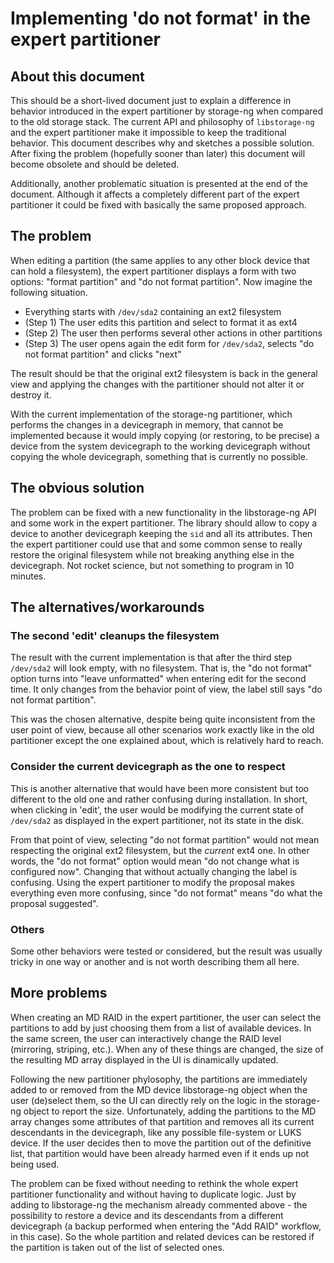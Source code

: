 # Implementing 'do not format' in the expert partitioner

## About this document

This should be a short-lived document just to explain a difference in behavior
introduced in the expert partitioner by storage-ng when compared to the old
storage stack. The current API and philosophy of `libstorage-ng` and the expert
partitioner make it impossible to keep the traditional behavior. This document
describes why and sketches a possible solution. After fixing the problem
(hopefully sooner than later) this document will become obsolete and should be
deleted.

Additionally, another problematic situation is presented at the end of the
document. Although it affects a completely different part of the expert
partitioner it could be fixed with basically the same proposed approach.

## The problem

When editing a partition (the same applies to any other block device that can
hold a filesystem), the expert partitioner displays a form with two options:
"format partition" and "do not format partition". Now imagine the following
situation.

* Everything starts with `/dev/sda2` containing an ext2 filesystem
* (Step 1) The user edits this partition and select to format it as ext4
* (Step 2) The user then performs several other actions in other partitions
* (Step 3) The user opens again the edit form for `/dev/sda2`, selects "do
  not format partition" and clicks "next"

The result should be that the original ext2 filesystem is back in the general
view and applying the changes with the partitioner should not alter it or
destroy it.

With the current implementation of the storage-ng partitioner, which performs
the changes in a devicegraph in memory, that cannot be implemented because it
would imply copying (or restoring, to be precise) a device from the system
devicegraph to the working devicegraph without copying the whole devicegraph,
something that is currently no possible.

## The obvious solution

The problem can be fixed with a new functionality in the libstorage-ng API and
some work in the expert partitioner. The library should allow to copy a device
to another devicegraph keeping the `sid` and all its attributes. Then the expert
partitioner could use that and some common sense to really restore the original
filesystem while not breaking anything else in the devicegraph. Not rocket
science, but not something to program in 10 minutes.

## The alternatives/workarounds

### The second 'edit' cleanups the filesystem

The result with the current implementation is that after the third step
`/dev/sda2` will look empty, with no filesystem. That is, the "do not format"
option turns into "leave unformatted" when entering edit for the second time.
It only changes from the behavior point of view, the label still says "do not
format partition".

This was the chosen alternative, despite being quite inconsistent from the user
point of view, because all other scenarios work exactly like in the old
partitioner except the one explained about, which is relatively hard to reach.

### Consider the current devicegraph as the one to respect

This is another alternative that would have been more consistent but too
different to the old one and rather confusing during installation. In short,
when clicking in 'edit', the user would be modifying the current state of
`/dev/sda2` as displayed in the expert partitioner, not its state in the disk.

From that point of view, selecting "do not format partition" would not mean
respecting the original ext2 filesystem, but the _current_ ext4 one. In other
words, the "do not format" option would mean "do not change what is
configured now". Changing that without actually changing the label is confusing.
Using the expert partitioner to modify the proposal makes everything even more
confusing, since "do not format" means "do what the proposal suggested".

### Others

Some other behaviors were tested or considered, but the result was usually
tricky in one way or another and is not worth describing them all here.

## More problems

When creating an MD RAID in the expert partitioner, the user can select the
partitions to add by just choosing them from a list of available devices. In
the same screen, the user can interactively change the RAID level (mirroring,
striping, etc.). When any of these things are changed, the size of the resulting
MD array displayed in the UI is dinamically updated.

Following the new partitioner phylosophy, the partitions are immediately added to
or removed from the MD device libstorage-ng object when the user (de)select them,
so the UI can directly rely on the logic in the storage-ng object to report the
size. Unfortunately, adding the partitions to the MD array changes some
attributes of that partition and removes all its current descendants in the
devicegraph, like any possible file-system or LUKS device. If the user decides
then to move the partition out of the definitive list, that partition would have
been already harmed even if it ends up not being used.

The problem can be fixed without needing to rethink the whole expert partitioner
functionality and without having to duplicate logic. Just by adding to
libstorage-ng the mechanism already commented above - the possibility to
restore a device and its descendants from a different devicegraph (a backup
performed when entering the "Add RAID" workflow, in this case). So the whole
partition and related devices can be restored if the partition is taken out of
the list of selected ones.
